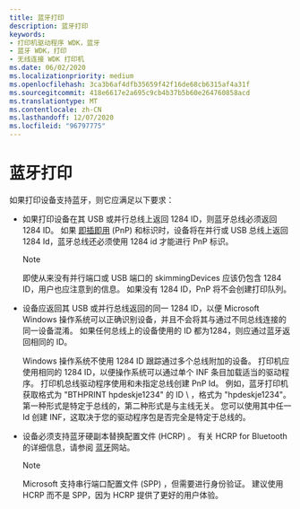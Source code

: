 ```yaml
---
title: 蓝牙打印
description: 蓝牙打印
keywords:
- 打印机驱动程序 WDK，蓝牙
- 蓝牙 WDK，打印
- 无线连接 WDK 打印机
ms.date: 06/02/2020
ms.localizationpriority: medium
ms.openlocfilehash: 3ca3b6af4dfb35659f42f16de68cb6315af4a31f
ms.sourcegitcommit: 418e6617e2a695c9cb4b37b5b60e264760858acd
ms.translationtype: MT
ms.contentlocale: zh-CN
ms.lasthandoff: 12/07/2020
ms.locfileid: "96797775"
---
```

# <a name="bluetooth-printing"></a>蓝牙打印

如果打印设备支持蓝牙，则它应满足以下要求：

- 如果打印设备在其 USB 或并行总线上返回 1284 ID，则蓝牙总线必须返回 1284 ID。 如果 [即插即用](../kernel/introduction-to-plug-and-play.md) (PnP) 和标识时，设备将在并行或 USB 总线上返回 1284 Id，蓝牙总线还必须使用 1284 id 才能进行 PnP 标识。

  > [!NOTE]
  > 即使从来没有并行端口或 USB 端口的 skimmingDevices 应该仍包含 1284 ID，用户也应注意到的信息。 如果没有 1284 ID，PnP 将不会创建打印队列。

- 设备应返回其 USB 或并行总线返回的同一 1284 ID，以便 Microsoft Windows 操作系统可以正确识别设备，并且不会将其与通过不同总线连接的同一设备混淆。 如果任何总线上的设备使用的 ID 都为1284，则应通过蓝牙返回相同的 ID。

  Windows 操作系统不使用 1284 ID 跟踪通过多个总线附加的设备。 打印机应使用相同的 1284 ID，以便操作系统可以通过单个 INF 条目加载适当的驱动程序。 打印机总线驱动程序使用和未指定总线创建 PnP Id。 例如，蓝牙打印机获取格式为 "BTHPRINT hpdeskje1234" 的 ID \\ ，格式为 "hpdeskje1234"。 第一种形式是特定于总线的，第二种形式是与主线无关。 您可以使用其中任一 Id 创建 INF，这取决于您的驱动程序包是否完全是特定于总线的。

- 设备必须支持蓝牙硬副本替换配置文件 (HCRP) 。 有关 HCRP for Bluetooth 的详细信息，请参阅 [蓝牙](https://www.bluetooth.com/specifications/profiles-overview)网站。

  > [!NOTE]
  > Microsoft 支持串行端口配置文件 (SPP) ，但需要进行身份验证。 建议使用 HCRP 而不是 SPP，因为 HCRP 提供了更好的用户体验。
